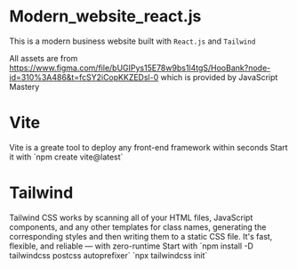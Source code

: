 # Modern_website_react.js
This is a modern business website built with `React.js` and `Tailwind`

All assets are from https://www.figma.com/file/bUGIPys15E78w9bs1l4tgS/HooBank?node-id=310%3A486&t=fcSY2iCopKKZEDsl-0 which is provided by JavaScript Mastery

<h1>Vite</h1>
<p>
  Vite is a greate tool to deploy any front-end framework within seconds
  Start it with `npm create vite@latest`
<p/>

<h1>Tailwind</h1>
<p>
  Tailwind CSS works by scanning all of your HTML files, JavaScript components, and any other templates for class names, generating the corresponding         styles and then writing them to a static CSS file.
  It's fast, flexible, and reliable — with zero-runtime
  Start with `npm install -D tailwindcss postcss autoprefixer` 
`npx tailwindcss init`
<p/>
